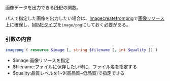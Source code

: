  

画像データを出力できる[PHP](PHP.md)の関数。

パスで指定した画像を出力したい場合は、[imagecreatefrompng](imagecreatefrompng.md)で[画像リソース](画像リソース.md)上に確保し、[MIMEタイプ](MIMEタイプ.md)を`image/png`にしておく必要がある。

### 引数の内容

```php
imagepng ( resource $image [, string $filename [, int $quality ]] )
```
- $image:画像リソースを指定
- $filename:ファイルに保存したい時に、ファイル名を指定する
- $quality:品質レベルを1~9(高品質~低品質)で指定できる